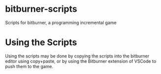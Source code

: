 # bitburner-scripts
Scripts for bitburner, a programming incremental game

# Using the Scripts
Using the scripts may be done by copying the scripts into the bitburner editor
using copy+paste, or by using the Bitburner extension of VSCode to push them
to the game.
